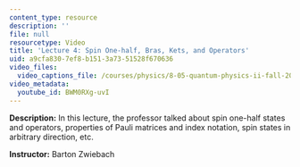 ```yaml
---
content_type: resource
description: ''
file: null
resourcetype: Video
title: 'Lecture 4: Spin One-half, Bras, Kets, and Operators'
uid: a9cfa830-7ef8-b151-3a73-51528f670636
video_files:
  video_captions_file: /courses/physics/8-05-quantum-physics-ii-fall-2013/video-lectures/lecture-4-spin-one-half-bras-kets-and-operators/BWM0RXg-uvI.vtt
video_metadata:
  youtube_id: BWM0RXg-uvI
---
```


**Description:** In this lecture, the professor talked about spin one-half states and operators, properties of Pauli matrices and index notation, spin states in arbitrary direction, etc.

**Instructor:** Barton Zwiebach